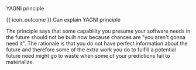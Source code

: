 <span id="title">YAGNI principle</span>

<span id="prereqs"></span>

<span id="outcomes">{{ icon_outcome }} Can explain YAGNI principle</span>

<div id="body">

<box type="definition" seamless>
<include src="../../common/definitions.md#def-yagni-principle" trim />
</box>

The principle says that some capability you presume your software needs in the future should not be built now because chances are "you aren't gonna need it". The rationale is that you do not have perfect information about the future and therefore some of the extra work you do to fulfill a potential future need might go to waste when some of your predictions fail to materialize.

</div>

<div id="extras">

<include src="resourcesPanel.md" boilerplate/>

</div>
